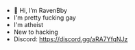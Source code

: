 - 👋 Hi, I’m RavenBby
- I'm pretty fucking gay
- I'm atheist
- New to hacking
- Discord: https://discord.gg/aRA7YfqNJz

<!---
RavenBby/RavenBby is a ✨ special ✨ repository because its `README.md` (this file) appears on your GitHub profile.
You can click the Preview link to take a look at your changes.
--->
